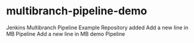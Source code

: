 # multibranch-pipeline-demo

Jenkins Multibranch Pipeline Example Repository
added
Add a new line in MB Pipeline
Add a new line in MB demo Pipeline
